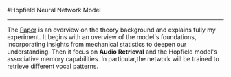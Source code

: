 #Hopfield Neural Network Model


---


The [Paper](https://github.com/msilver22/Hopfield_model/blob/main/Hopfield.pdf) is an overview on the theory background and explains fully my experiment. It begins with an overview of the model's foundations, incorporating insights from mechanical statistics to deepen our understanding. Then it focus on **Audio Retrieval** and the Hopfield model's associative memory capabilities. In particular,the network will be trained to retrieve different vocal patterns. 
